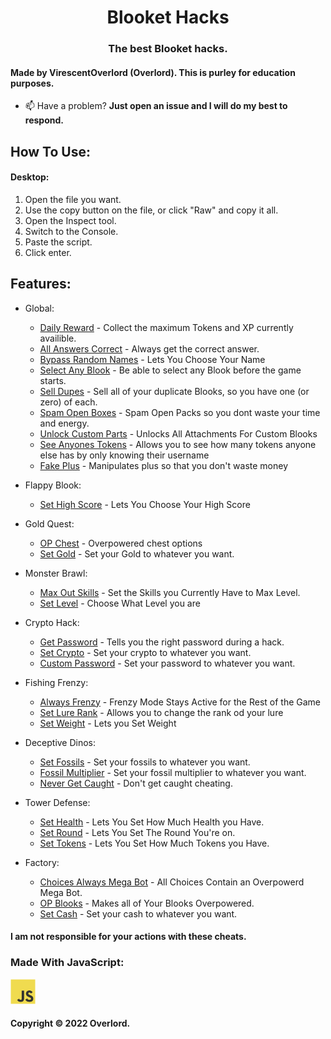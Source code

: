 <h1 align="center">Blooket Hacks</h1>
<h3 align="center">The best Blooket hacks.</h3>

#### Made by VirescentOverlord (Overlord). This is purley for education purposes.
- 📫 Have a problem? **Just open an issue and I will do my best to respond.**

## How To Use:
#### Desktop: 
1. Open the file you want.
2. Use the copy button on the file, or click "Raw" and copy it all.
3. Open the Inspect tool.
4. Switch to the Console.
5. Paste the script.
6. Click enter.

## Features:
- Global:
    - <a href="https://github.com/VirescentOverlord/Blooket-Hack/blob/main/Global/Add%20Daily%20Rewards">Daily Reward</a> - Collect the maximum Tokens and XP currently availible.
    - <a href="https://github.com/VirescentOverlord/Blooket-Hack/blob/main/Global/Answer%20Hack">All Answers Correct</a> - Always get the correct answer.
    - <a href="https://github.com/VirescentOverlord/Blooket-Hack/blob/main/Global/Random%20Name%20Bypass">Bypass Random Names</a> - Lets You Choose Your Name
    - <a href="https://github.com/VirescentOverlord/Blooket-Hack/blob/main/Global/Select%20Any%20Blook">Select Any Blook</a> - Be able to select any Blook before the game starts.
    - <a href="https://github.com/VirescentOverlord/Blooket-Hack/blob/main/Global/Sell%20Dupes">Sell Dupes</a> - Sell all of your duplicate Blooks, so you have one (or zero) of each.
    - <a href="https://github.com/VirescentOverlord/Blooket-Hack/blob/main/Global/Spam%20Open%20Boxes">Spam Open Boxes</a> - Spam Open Packs so you dont waste your time and energy.
    - <a href="https://github.com/VirescentOverlord/Blooket-Hack/blob/main/Global/Unlock%20all%20Custom%20Parts">Unlock Custom Parts</a> - Unlocks All Attachments For Custom Blooks
   - <a href="https://github.com/VirescentOverlord/Blooket-Hack/blob/main/Global/See%20Anyones%20Tokens">See Anyones Tokens</a> - Allows you to see how many tokens anyone else has by only knowing their username
   - <a href="https://github.com/VirescentOverlord/Blooket-Hack/blob/main/Global/Fake%20Plus">Fake Plus</a> - Manipulates plus so that you don't waste money
   
- Flappy Blook:
    - <a href="https://github.com/VirescentOverlord/Blooket-Hack/blob/main/Flappy%20Blook/Set%20High%20Score">Set High Score</a> - Lets You Choose Your High Score


- Gold Quest:
    - <a href="https://github.com/VirescentOverlord/Blooket-Hack/blob/main/Gold%20Quest/Overpowered%20Chests">OP Chest</a> - Overpowered chest options
    - <a href="https://github.com/VirescentOverlord/Blooket-Hack/blob/main/Gold%20Quest/Set%20Gold">Set Gold</a> - Set your Gold to whatever you want.


- Monster Brawl:
    - <a href="https://github.com/VirescentOverlord/Blooket-Hack/blob/main/Monster%20Brawl/Max%20Out%20Skills">Max Out Skills</a> - Set the Skills you Currently Have to Max Level.
    - <a href="https://github.com/VirescentOverlord/Blooket-Hack/blob/main/Monster%20Brawl/Set%20Level">Set Level</a> - Choose What Level you are


- Crypto Hack:
    - <a href="https://github.com/VirescentOverlord/Blooket-Hack/blob/main/Crypto%20Hack/Get%20Correct%20Password">Get Password</a> - Tells you the right password during a hack.
    - <a href="https://github.com/VirescentOverlord/Blooket-Hack/blob/main/Crypto%20Hack/Set%20Crypto">Set Crypto</a> - Set your crypto to whatever you want.
    - <a href="https://github.com/VirescentOverlord/Blooket-Hack/blob/main/Crypto%20Hack/Custom%20Password">Custom Password</a> - Set your password to whatever you want.


- Fishing Frenzy:
    - <a href="https://github.com/VirescentOverlord/Blooket-Hack/blob/main/Fishing%20Frenzy/Always%20Frenzy">Always Frenzy</a> - Frenzy Mode Stays Active for the Rest of the Game
    - <a href="https://github.com/VirescentOverlord/Blooket-Hack/blob/main/Fishing%20Frenzy/Set%20Lure%20Rank">Set Lure Rank</a> - Allows you to change the rank od your lure
    - <a href="https://github.com/VirescentOverlord/Blooket-Hack/blob/main/Fishing%20Frenzy/Set%20Weight">Set Weight</a> - Lets you Set Weight


- Deceptive Dinos:
    - <a href="https://github.com/VirescentOverlord/Blooket-Hack/blob/main/Deceptive%20Dinos/Set%20Fossils">Set Fossils</a> - Set your fossils to whatever you want.
    - <a href="https://github.com/VirescentOverlord/Blooket-Hack/blob/main/Deceptive%20Dinos/Set%20Multiplier">Fossil Multiplier</a> - Set your fossil multiplier to whatever you want.
    - <a href="https://github.com/VirescentOverlord/Blooket-Hack/blob/main/Deceptive%20Dinos/Never%20Get%20Caught">Never Get Caught</a> - Don't get caught cheating.

- Tower Defense:
    - <a href="https://github.com/VirescentOverlord/Blooket-Hack/blob/main/Tower%20Defense/Set%20Health">Set Health</a> - Lets You Set How Much Health you Have.
    - <a href="https://github.com/VirescentOverlord/Blooket-Hack/blob/main/Tower%20Defense/Set%20Round">Set Round</a> - Lets You Set The Round You're on.
    - <a href="https://github.com/VirescentOverlord/Blooket-Hack/blob/main/Tower%20Defense/Set%20Tokens">Set Tokens</a> - Lets You Set How Much Tokens you Have.
    

- Factory:
    - <a href="https://github.com/VirescentOverlord/Blooket-Hack/blob/main/factory/Choices%20always%20OP%20mega%20bot">Choices Always Mega Bot</a> - All Choices Contain an Overpowerd Mega Bot.
    - <a href="https://github.com/VirescentOverlord/Blooket-Hack/blob/main/factory/Over%20Powered%20Blooks">OP Blooks</a> - Makes all of Your Blooks Overpowered.
    - <a href="https://github.com/VirescentOverlord/Blooket-Hack/blob/main/factory/Set%20Cash">Set Cash</a> - Set your cash to whatever you want.

#### I am not responsible for your actions with these cheats.

<h3 align="left">Made With JavaScript:</h3>
<p align="left"> <a href="https://developer.mozilla.org/en-US/docs/Web/JavaScript" target="_blank" rel="noreferrer"> <img src="https://raw.githubusercontent.com/devicons/devicon/master/icons/javascript/javascript-original.svg" alt="javascript" width="40" height="40"/> </a> </p>

#### Copyright &copy; 2022 Overlord.
